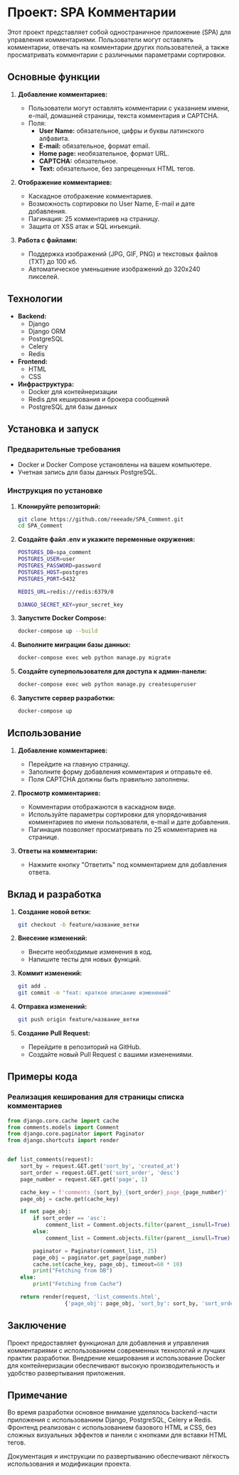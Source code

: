 # Проект: SPA Комментарии

Этот проект представляет собой одностраничное приложение (SPA) для управления комментариями. Пользователи могут
оставлять комментарии, отвечать на комментарии других пользователей, а также просматривать комментарии с различными
параметрами сортировки.

## Основные функции

1. **Добавление комментариев:**
    - Пользователи могут оставлять комментарии с указанием имени, e-mail, домашней страницы, текста комментария и
      CAPTCHA.
    - Поля:
        - **User Name:** обязательное, цифры и буквы латинского алфавита.
        - **E-mail:** обязательное, формат email.
        - **Home page:** необязательное, формат URL.
        - **CAPTCHA:** обязательное.
        - **Text:** обязательное, без запрещенных HTML тегов.

2. **Отображение комментариев:**
    - Каскадное отображение комментариев.
    - Возможность сортировки по User Name, E-mail и дате добавления.
    - Пагинация: 25 комментариев на страницу.
    - Защита от XSS атак и SQL инъекций.

3. **Работа с файлами:**
    - Поддержка изображений (JPG, GIF, PNG) и текстовых файлов (TXT) до 100 кб.
    - Автоматическое уменьшение изображений до 320x240 пикселей.

## Технологии

- **Backend:**
    - Django
    - Django ORM
    - PostgreSQL
    - Celery
    - Redis
- **Frontend:**
    - HTML
    - CSS
- **Инфраструктура:**
    - Docker для контейнеризации
    - Redis для кеширования и брокера сообщений
    - PostgreSQL для базы данных

## Установка и запуск

### Предварительные требования

- Docker и Docker Compose установлены на вашем компьютере.
- Учетная запись для базы данных PostgreSQL.

### Инструкция по установке

1. **Клонируйте репозиторий:**
   ```sh
   git clone https://github.com/reeeade/SPA_Comment.git
   cd SPA_Comment

2. **Создайте файл .env и укажите переменные окружения:**
    ```sh
    POSTGRES_DB=spa_comment
    POSTGRES_USER=user
    POSTGRES_PASSWORD=password
    POSTGRES_HOST=postgres
    POSTGRES_PORT=5432

    REDIS_URL=redis://redis:6379/0

    DJANGO_SECRET_KEY=your_secret_key

3. **Запустите Docker Compose:**

    ```sh
    docker-compose up --build

4. **Выполните миграции базы данных:**

    ```sh
    docker-compose exec web python manage.py migrate

5. **Создайте суперпользователя для доступа к админ-панели:**

    ```sh
    docker-compose exec web python manage.py createsuperuser

6. **Запустите сервер разработки:**

    ```sh
    docker-compose up

## Использование

1. **Добавление комментариев:**

   - Перейдите на главную страницу.
   - Заполните форму добавления комментария и отправьте её.
   - Поля CAPTCHA должны быть правильно заполнены.

2. **Просмотр комментариев:**

   - Комментарии отображаются в каскадном виде.
   - Используйте параметры сортировки для упорядочивания комментариев по имени пользователя, e-mail и дате добавления.
   - Пагинация позволяет просматривать по 25 комментариев на странице.

3. **Ответы на комментарии:**
   - Нажмите кнопку "Ответить" под комментарием для добавления ответа.

## Вклад и разработка

1. **Создание новой ветки:**

    ```sh
    git checkout -b feature/название_ветки

2. **Внесение изменений:**

   - Внесите необходимые изменения в код.
   - Напишите тесты для новых функций.

3. **Коммит изменений:**

    ```sh
    git add .
    git commit -m "feat: краткое описание изменений"

4. **Отправка изменений:**

    ```sh
    git push origin feature/название_ветки

5. **Создание Pull Request:**
   - Перейдите в репозиторий на GitHub.
   - Создайте новый Pull Request с вашими изменениями.

## Примеры кода
### Реализация кеширования для страницы списка комментариев

```python
from django.core.cache import cache
from comments.models import Comment
from django.core.paginator import Paginator
from django.shortcuts import render


def list_comments(request):
    sort_by = request.GET.get('sort_by', 'created_at')
    sort_order = request.GET.get('sort_order', 'desc')
    page_number = request.GET.get('page', 1)

    cache_key = f'comments_{sort_by}_{sort_order}_page_{page_number}'
    page_obj = cache.get(cache_key)

    if not page_obj:
        if sort_order == 'asc':
            comment_list = Comment.objects.filter(parent__isnull=True).order_by(sort_by)
        else:
            comment_list = Comment.objects.filter(parent__isnull=True).order_by(f'-{sort_by}')

        paginator = Paginator(comment_list, 25)
        page_obj = paginator.get_page(page_number)
        cache.set(cache_key, page_obj, timeout=60 * 10)
        print("Fetching from DB")
    else:
        print("Fetching from Cache")

    return render(request, 'list_comments.html',
                  {'page_obj': page_obj, 'sort_by': sort_by, 'sort_order': sort_order})
```

##  Заключение

Проект предоставляет функционал для добавления и управления комментариями с использованием современных технологий и
лучших практик разработки. Внедрение кеширования и использование Docker для контейнеризации обеспечивают высокую
производительность и удобство развертывания приложения.

## Примечание

Во время разработки основное внимание уделялось backend-части приложения с использованием Django, PostgreSQL, Celery и
Redis. Фронтенд реализован с использованием базового HTML и CSS, без сложных визуальных эффектов и панели с кнопками для
вставки HTML тегов.

Документация и инструкции по развертыванию обеспечивают лёгкость использования и модификации проекта.